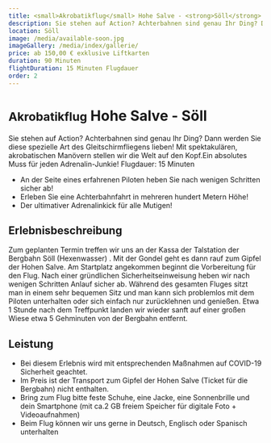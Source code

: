 ```yaml
---
title: <small>Akrobatikflug</small> Hohe Salve - <strong>Söll</strong>
description: Sie stehen auf Action? Achterbahnen sind genau Ihr Ding? Dann werden Sie diese spezielle Art des Gleitschirmfliegens lieben! Mit spektakulären, akrobatischen Manövern stellen wir die Welt auf den Kopf.Ein absolutes Muss für jeden Adrenalin-Junkie!
location: Söll
image: /media/available-soon.jpg
imageGallery: /media/index/gallerie/
price: ab 150,00 € exklusive Liftkarten
duration: 90 Minuten
flightDuration: 15 Minuten Flugdauer
order: 2
---
```


# <small>Akrobatikflug</small> Hohe Salve - <strong>Söll</strong>

Sie stehen auf Action? Achterbahnen sind genau Ihr Ding? Dann werden Sie diese spezielle Art des Gleitschirmfliegens lieben! Mit spektakulären, akrobatischen Manövern stellen wir die Welt auf den Kopf.Ein absolutes Muss für jeden Adrenalin-Junkie! Flugdauer: 15 Minuten

* An der Seite eines erfahrenen Piloten heben Sie nach wenigen Schritten sicher ab!
* Erleben Sie eine Achterbahnfahrt in mehreren hundert Metern Höhe!
* Der ultimativer Adrenalinkick für alle Mutigen!

## Erlebnisbeschreibung

Zum geplanten Termin treffen wir uns an der Kassa der Talstation der Bergbahn Söll (Hexenwasser) . Mit der Gondel geht es dann rauf zum Gipfel der Hohen Salve. Am Startplatz angekommen beginnt die Vorbereitung für den Flug. Nach einer gründlichen Sicherheitseinweisung heben wir nach wenigen Schritten Anlauf sicher ab. Während des gesamten Fluges sitzt man in einem sehr bequemen Sitz und man kann sich problemlos mit dem Piloten unterhalten oder sich einfach nur zurücklehnen und genießen. Etwa 1 Stunde nach dem Treffpunkt landen wir wieder sanft auf einer großen Wiese etwa 5 Gehminuten von der Bergbahn entfernt.

## Leistung

* Bei diesem Erlebnis wird mit entsprechenden Maßnahmen auf COVID-19 Sicherheit geachtet.
* Im Preis ist der Transport zum Gipfel der Hohen Salve (Ticket für die Bergbahn) nicht enthalten.
* Bring zum Flug bitte feste Schuhe, eine Jacke, eine Sonnenbrille und dein Smartphone (mit ca.2 GB freiem Speicher für digitale Foto + Videoaufnahmen)
* Beim Flug können wir uns gerne in Deutsch, Englisch oder Spanisch unterhalten
